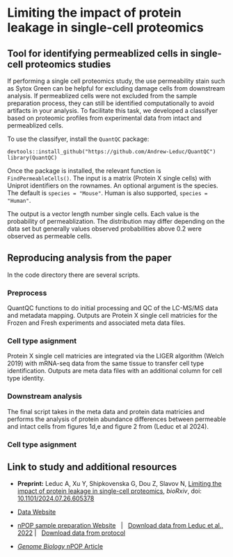 # Limiting the impact of protein leakage in single-cell proteomics

## Tool for identifying permeablized cells in single-cell proteomics studies

If performing a single cell proteomics study, the use permeability stain such as Sytox Green can be helpful for excluding damage cells from downstream analysis. If permeablized cells were not excluded from the sample preparation process, they can still be identified computationally to avoid artifacts in your analysis. To facilitate this task, we developed a classifyer based on proteomic profiles from experimental data from intact and permeablized cells.

To use the classifyer, install the `QuantQC` package:

``` 
devtools::install_github("https://github.com/Andrew-Leduc/QuantQC")
library(QuantQC)
```

Once the package is installed, the relevant function is `FindPermeableCells()`. The input is a matrix (Protein X single cells) with Uniprot identifiers on the rownames. An optional argument is the species. The default is `species = "Mouse"`. Human is also supported, `species = "Human"`.

The output is a vector length number single cells. Each value is the probability of permeablization. The distribution may differ depending on the data set but generally values observed probabilities above 0.2 were observed as permeable cells. 


## Reproducing analysis from the paper

In the code directory there are several scripts. 

### Preprocess

QuantQC functions to do initial processing and QC of the LC-MS/MS data and metadata mapping. Outputs are Protein X single cell matricies for the Frozen and Fresh experiments and associated meta data files.

### Cell type asignment 

Protein X single cell matricies are integrated via the LIGER algorithm (Welch 2019) with mRNA-seq data from the same tissue to transfer cell type identification. Outputs are meta data files with an additional column for cell type identity.

### Downstream analysis

The final script takes in the meta data and protein data matricies and performs the analysis of protein abundance differences between permeable and intact cells from figures 1d,e and figure 2 from (Leduc et al 2024). 


### Cell type asignment 


## Link to study and additional resources

* **Preprint:** Leduc A, Xu Y, Shipkovenska G, Dou Z, Slavov N, [Limiting the impact of protein leakage in single-cell proteomics](https://www.biorxiv.org/content/10.1101/2024.07.26.605378v1), *bioRxiv*, doi: [10.1101/2024.07.26.605378](https://doi.org/10.1101/2024.07.26.605378)

* [Data Website](https://scp.slavovlab.net/Leduc_et_al_2024)

* [nPOP sample preparation Website](https://scp.slavovlab.net/nPOP) &nbsp; | &nbsp; [Download data from Leduc et al., 2022](https://scp.slavovlab.net/Leduc_et_al_2022) | &nbsp; [Download data from protocol](https://scp.slavovlab.net/Leduc_et_al_2023)

* [*Genome Biology* nPOP Article](https://genomebiology.biomedcentral.com/articles/10.1186/s13059-022-02817-5)
